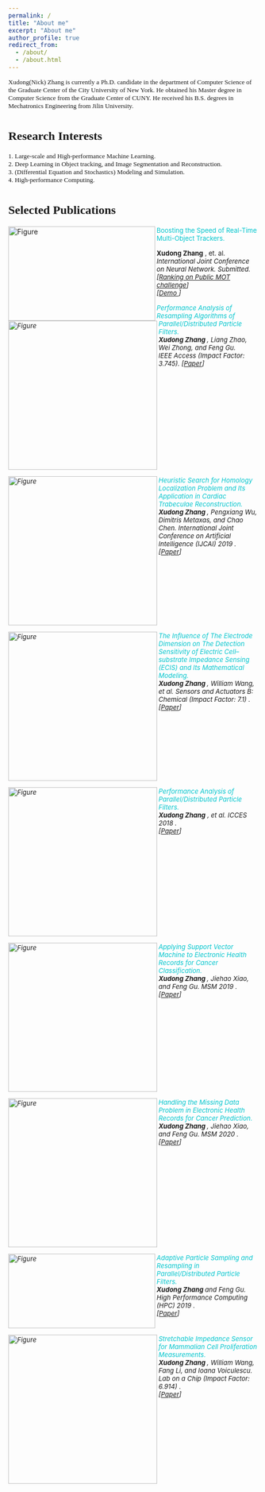 ```yaml
---
permalink: /
title: "About me"
excerpt: "About me"
author_profile: true
redirect_from: 
  - /about/
  - /about.html
---
```








<p><font size="2" face="verdana" >Xudong(Nick) Zhang is currently a Ph.D. candidate in the department of Computer Science of the Graduate Center of the City University of New York. He obtained his Master degree in Computer Science from the Graduate Center of CUNY. He received his B.S. degrees in  Mechatronics Engineering from Jilin University.</font></p>


<h1><font size="5" face="verdana" > Research Interests</font></h1>
<p><font size="2" face="verdana" >
1. Large-scale and High-performance Machine Learning.<br /> 
2. Deep Learning in Object tracking,  and Image Segmentation and Reconstruction.<br />
3. (Differential Equation and Stochastics) Modeling and Simulation.<br />
4. High-performance Computing.</font></p>

<p></p>
<p></p>




<h1><font face="verdana" size="5"> Selected Publications </font></h1>



<!--<p>-->
<!--<img src="http://Solarbird2017.github.io/xudongzhang.github.io/images/mot.png?raw=true" alt="Figure" width="296px" height="190px" align="left"/>-->
<!--<font color="#00C5CD"> Boosting the Speed of Real-Time Multi-Object Trackers. </font> <br>-->
<!--<b>Xudong Zhang</b> , et. al.  <i>International Joint Conference on Neural Network. Submitted</i>.<br>-->
<!--[<a href="https://motchallenge.net/results/MOT17/">Ranking on Public MOT challenge</a>] <br>-->
<!--[<a href="https://motchallenge.net/method/MOT=3832&chl=10">Demo </a>]-->
<!--<br clear="left">-->
<!--</p>-->



<p>
<img src="http://Solarbird2017.github.io/xudongzhang.github.io/images/mot.png?raw=true" alt="Figure" width="296px" height="190px" align="left"/>
<font color="#00C5CD" font size="2"> Boosting the Speed of Real-Time Multi-Object Trackers. </font> <br>

<font  font size="2"><b>Xudong Zhang</b> , et. al.  <i>International Joint Conference on Neural Network. Submitted.  <br>
<font  font size="2">[<a href="https://motchallenge.net/results/MOT17/">Ranking on Public MOT challenge</a>] <br>
[<a href="https://motchallenge.net/method/MOT=3832&chl=10">Demo </a>]
<br clear="left">








<p>
<img src="http://Solarbird2017.github.io/xudongzhang.github.io/images/ieeeaccess.png?raw=true" alt="Figure" style="width: 300px; hspace=70" align="left"/>
<font color="#00C5CD"> Performance Analysis of Resampling Algorithms of Parallel/Distributed Particle Filters.</font> <br>
<b>Xudong Zhang </b>, Liang Zhao, Wei Zhong, and Feng Gu.  <br>
<i>IEEE Access (Impact Factor: 3.745).  </i>
[<a href="https://ieeexplore.ieee.org/document/9311256">Paper</a>]
<br clear="left">
</p>

<p>
<img src="http://Solarbird2017.github.io/xudongzhang.github.io/images/ijcai.png?raw=true" alt="Figure" style="width: 300px; hspace=70" align="left"/>
<font color="#00C5CD">Heuristic Search for Homology Localization Problem and Its Application in
Cardiac Trabeculae Reconstruction.</font> <br>
<b>Xudong Zhang </b>, Pengxiang Wu, Dimitris Metaxas, and Chao Chen. <i>International Joint Conference on Artificial Intelligence (IJCAI) 2019 </i>.
[<a href="http://Solarbird2017.github.io/xudongzhang.github.io/files/ijcai_2019.pdf">Paper</a>]
<br clear="left">
</p>

<p>
<img src="http://Solarbird2017.github.io/xudongzhang.github.io/images/model_equations.png?raw=true" alt="Figure" style="width: 300px; hspace= 78" align="left"/>
<font color="#00C5CD">The Influence of The Electrode Dimension on The Detection Sensitivity of Electric Cell–substrate Impedance Sensing (ECIS) and Its Mathematical Modeling.</font> <br>
<b>Xudong Zhang </b>, William Wang, et al.  <i>Sensors and Actuators B: Chemical (Impact Factor: 7.1)  </i>.<br>
[<a href="http://Solarbird2017.github.io/xudongzhang.github.io/files/model_2017.pdf">Paper</a>]
<br clear="left">
</p>

<p>
<img src="http://Solarbird2017.github.io/xudongzhang.github.io/images/tms2018.png?raw=true" alt="Figure"  style="width: 300px; hspace= 78 " align="left"/>
<font color="#00C5CD">Performance Analysis of Parallel/Distributed Particle Filters.</font> <br>
<b>Xudong Zhang</b> , et al.  <i>ICCES 2018 </i>.<br>
[<a href="https://dl.acm.org/doi/10.1145/3213187.3213192">Paper</a>]
<br clear="left">
</p>



<p>
<img src="http://Solarbird2017.github.io/xudongzhang.github.io/images/msm2019.png?raw=true" alt="Figure" style="width: 300px; hspace=78" align="left"/>
<font color="#00C5CD">Applying Support Vector Machine to Electronic Health Records for Cancer Classification.</font> <br>
<b>Xudong Zhang </b>, Jiehao Xiao, and Feng Gu.  <i>MSM 2019 </i>.<br>
[<a href="https://ieeexplore.ieee.org/document/8732906">Paper</a>]
<br clear="left">
</p>

<p>
<img src="http://Solarbird2017.github.io/xudongzhang.github.io/images/msm2020.png?raw=true" alt="Figure" style="width: 300px; hspace=78 " align="left"/>
<font color="#00C5CD">Handling the Missing Data Problem in Electronic Health Records for Cancer Prediction.</font> <br>
<b>Xudong Zhang </b>, Jiehao Xiao, and Feng Gu.  <i>MSM 2020 </i>.<br>
[<a href="https://ieeexplore.ieee.org/document/9185464">Paper</a>]
<br clear="left">
</p>

<!--<p>-->
<!--<img src="http://Solarbird2017.github.io/xudongzhang.github.io/images/hpc2017.png?raw=true" alt="Figure" style="width: 300px; hspace= 78 " align="left"/>-->
<!--<font color="#00C5CD">Adaptive Particle Routing in Parallel/Distributed Particle Filters.</font> <br>-->
<!--<b>Xudong Zhang </b>, Lixin Huang, Evan Ferguson-Hull, and Feng Gu.  <i>HPC 2017 </i>.<br>-->
<!--[<a href="https://ieeexplore.ieee.org/document/8732902">Paper</a>]-->
<!--<br clear="left">-->
<!--</p>-->


<p>
<img src="http://Solarbird2017.github.io/xudongzhang.github.io/images/hpc2019.png?raw=true" alt="Figure" width="296px" height="150px" align="left"/>
<font color="#00C5CD">Adaptive Particle Sampling and Resampling in Parallel/Distributed Particle Filters.</font> <br>
<b>Xudong Zhang </b> and Feng Gu.  <i>High Performance Computing (HPC) 2019 </i>.<br>
[<a href="https://ieeexplore.ieee.org/document/8732902">Paper</a>]
<br clear="left">
</p>

<p>
<img src="http://Solarbird2017.github.io/xudongzhang.github.io/images/labonachip.png?raw=true" alt="Figure" style="width: 300px; hspace=78" align="left"/>
<font color="#00C5CD">Stretchable Impedance Sensor for Mammalian Cell Proliferation Measurements.</font> <br>
<b>Xudong Zhang </b>, William Wang, Fang Li, and Ioana Voiculescu.  <i>Lab on a Chip (Impact Factor: 6.914)  </i>.<br>
[<a href="http://Solarbird2017.github.io/xudongzhang.github.io/files/labonachip.pdf">Paper</a>]
<br clear="left">
</p>
